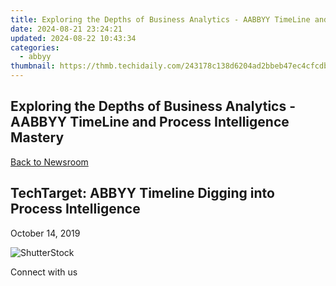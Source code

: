 ```yaml
---
title: Exploring the Depths of Business Analytics - AABBYY TimeLine and Process Intelligence Mastery
date: 2024-08-21 23:24:21
updated: 2024-08-22 10:43:34
categories:
  - abbyy
thumbnail: https://thmb.techidaily.com/243178c138d6204ad2bbeb47ec4cfcdba020958c11cab04cb22d5f5327eef01b.jpg
---
```


## Exploring the Depths of Business Analytics - AABBYY TimeLine and Process Intelligence Mastery

[Back to Newsroom](https://tools.techidaily.com/abbyy/products/)

## TechTarget: ABBYY Timeline Digging into Process Intelligence

October 14, 2019

![ShutterStock](https://content.abbyy.com/-/media/project/abbyy/abbyy/branchtemplates/shutterstock_1272462163_1296-x-729.jpg?h=729&iar=0&w=1296)

Connect with us

<ins class="adsbygoogle"
     style="display:block"
     data-ad-format="autorelaxed"
     data-ad-client="ca-pub-7571918770474297"
     data-ad-slot="1223367746"></ins>



<ins class="adsbygoogle"
     style="display:block"
     data-ad-client="ca-pub-7571918770474297"
     data-ad-slot="8358498916"
     data-ad-format="auto"
     data-full-width-responsive="true"></ins>
